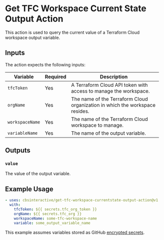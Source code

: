 # Get TFC Workspace Current State Output Action

This action is used to query the current value of a Terraform Cloud workspace output variable.

## Inputs

The action expects the following inputs:

| Variable        | Required | Description                                                                  |
| --------------- | -------- | ---------------------------------------------------------------------------- |
| `tfcToken`      | Yes      | A Terraform Cloud API token with access to manage the workspace.             |
| `orgName`       | Yes      | The name of the Terraform Cloud organization in which the workspace resides. |
| `workspaceName` | Yes      | The name of the Terraform Cloud workspace to manage.                         |
| `variableName`  | Yes      | The name of the output variable.                                             |

## Outputs

### `value`

The value of the output variable.

## Example Usage

```yaml
- uses: cbsinteractive/get-tfc-workspace-currentstate-output-action@v1
  with:
    tfcToken: ${{ secrets.tfc_org_token }}
    orgName: ${{ secrets.tfc_org }}
    workspaceName: some-tfc-workspace-name
    variable: some_output_variable_name
```

This example assumes variables stored as GitHub [encrypted secrets][].

[encrypted secrets]: https://docs.github.com/en/actions/reference/encrypted-secrets
